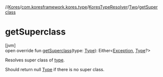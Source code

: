 //[Kores](../../../../index.md)/[com.koresframework.kores.type](../../index.md)/[KoresTypeResolver](../index.md)/[Two](index.md)/[getSuperclass](get-superclass.md)

# getSuperclass

[jvm]\
open override fun [getSuperclass](get-superclass.md)(type: [Type](https://docs.oracle.com/javase/8/docs/api/java/lang/reflect/Type.html)): Either<[Exception](https://kotlinlang.org/api/latest/jvm/stdlib/kotlin/-exception/index.html), [Type](https://docs.oracle.com/javase/8/docs/api/java/lang/reflect/Type.html)?>

Resolves super class of [type](get-superclass.md).

Should return null [Type](https://docs.oracle.com/javase/8/docs/api/java/lang/reflect/Type.html) if there is no super class.
